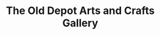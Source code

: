 ---
title: "The Old Depot Arts and Crafts Gallery"
url: /black-moutain/the-old-depot-arts-and-crafts-gallery/
shop: art
---